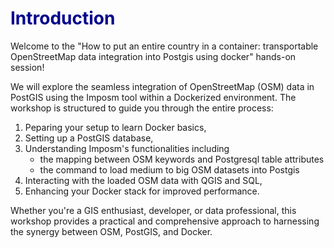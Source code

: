 # <span style="color:darkblue">Introduction<span>
    


Welcome to the "How to put an entire country in a container: transportable OpenStreetMap data integration into Postgis using docker" hands-on session!


We will explore the seamless integration of OpenStreetMap (OSM) data in PostGIS using the Imposm tool within a Dockerized environment. The workshop is structured to guide you through the entire process:

1. Peparing your setup to learn Docker basics, 
2. Setting up a PostGIS database, 
3. Understanding Imposm's functionalities including 
    - the mapping between OSM keywords and Postgresql table attributes 
    - the command to load medium to big OSM datasets into Postgis
4. Interacting with the loaded OSM data with QGIS and SQL,
5. Enhancing your Docker stack for improved performance. 

Whether you're a GIS enthusiast, developer, or data professional, this workshop provides a practical and comprehensive approach to harnessing the synergy between OSM, PostGIS, and Docker. 


